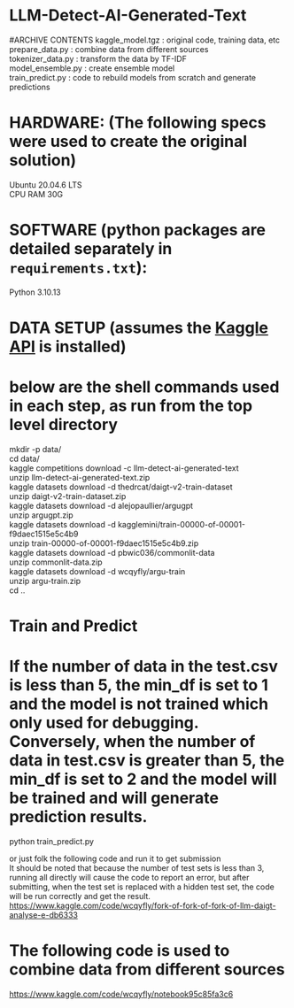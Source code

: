 # LLM-Detect-AI-Generated-Text

#ARCHIVE CONTENTS
kaggle_model.tgz          : original code, training data, etc<br/>
prepare_data.py           : combine data from different sources <br/>
tokenizer_data.py         : transform the data by TF-IDF<br/>
model_ensemble.py         : create ensemble model<br/>
train_predict.py          : code to rebuild models from scratch and generate predictions


# HARDWARE: (The following specs were used to create the original solution)
Ubuntu 20.04.6 LTS<br/>
CPU RAM 30G

# SOFTWARE (python packages are detailed separately in `requirements.txt`):
Python 3.10.13

# DATA SETUP (assumes the [Kaggle API](https://github.com/Kaggle/kaggle-api) is installed)
# below are the shell commands used in each step, as run from the top level directory
mkdir -p data/<br/>
cd data/<br/>
kaggle competitions download -c  llm-detect-ai-generated-text<br/>
unzip llm-detect-ai-generated-text.zip <br/>
kaggle datasets download -d thedrcat/daigt-v2-train-dataset<br/>
unzip daigt-v2-train-dataset.zip<br/>
kaggle datasets download -d alejopaullier/argugpt<br/>
unzip argugpt.zip <br/>
kaggle datasets download -d kagglemini/train-00000-of-00001-f9daec1515e5c4b9<br/>
unzip train-00000-of-00001-f9daec1515e5c4b9.zip<br/>
kaggle datasets download -d pbwic036/commonlit-data<br/>
unzip commonlit-data.zip<br/>
kaggle datasets download -d wcqyfly/argu-train<br/>
unzip argu-train.zip <br/>
cd ..<br/>

# Train and Predict

# If the number of data  in the test.csv is less than 5, the min_df is set to 1 and the model is not trained which only used for debugging. Conversely, when the number of data in test.csv is greater than 5, the min_df is set to 2 and the model will be trained and will generate prediction results. 
python train_predict.py <br/>

or just folk the following code and run it to get submission<br/>
It should be noted that because the number of test sets is less than 3, running all directly will cause the code to report an error, but after submitting, when the test set is replaced with a hidden test set, the code will be run correctly and get the result.<br/> 
https://www.kaggle.com/code/wcqyfly/fork-of-fork-of-fork-of-llm-daigt-analyse-e-db6333

# The following code is used to combine data from different sources
https://www.kaggle.com/code/wcqyfly/notebook95c85fa3c6
